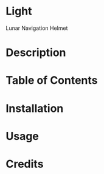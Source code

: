 # Light
Lunar Navigation Helmet

# Description

# Table of Contents

# Installation

# Usage

# Credits
